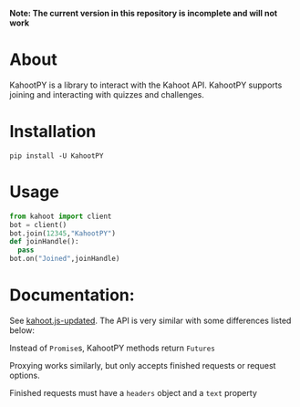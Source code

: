**Note: The current version in this repository is incomplete and will not work**

# About
KahootPY is a library to interact with the Kahoot API. KahootPY supports joining and interacting with quizzes and challenges.

# Installation

`pip install -U KahootPY`

# Usage

```py
from kahoot import client
bot = client()
bot.join(12345,"KahootPY")
def joinHandle():
  pass
bot.on("Joined",joinHandle)
```

# Documentation:
See [kahoot.js-updated](https://github.com/theusaf/kahoot.js-updated/blob/master/Documentation.md). The API is very similar with some differences listed below:

Instead of `Promise`s, KahootPY methods return `Futures`

Proxying works similarly, but only accepts finished requests or request options.

Finished requests must have a `headers` object and a `text` property
